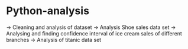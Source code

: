 # Python-analysis
-> Cleaning and analysis of dataset
-> Analysis Shoe sales data set
-> Analysing and finding confidence interval of ice cream sales of different branches
-> Analysis of titanic data set
